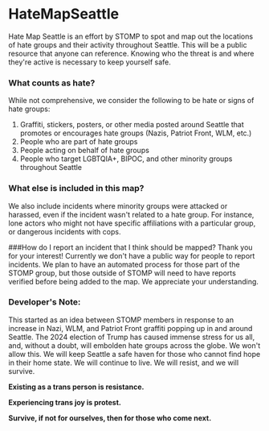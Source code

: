 # HateMapSeattle
Hate Map Seattle is an effort by STOMP to spot and map out the locations of hate groups and their activity throughout Seattle. This will be a public resource that anyone can reference. Knowing who the threat is and where they're active is necessary to keep yourself safe.

### What counts as hate?
While not comprehensive, we consider the following to be hate or signs of hate groups:
1. Graffiti, stickers, posters, or other media posted around Seattle that promotes or encourages hate groups (Nazis, Patriot Front, WLM, etc.)
2. People who are part of hate groups
3. People acting on behalf of hate groups
4. People who target LGBTQIA+, BIPOC, and other minority groups throughout Seattle

### What else is included in this map?
We also include incidents where minority groups were attacked or harassed, even if the incident wasn't related to a hate group. For instance, lone actors who might not have specific affiliations with a particular group, or dangerous incidents with cops.

###How do I report an incident that I think should be mapped?
Thank you for your interest! Currently we don't have a public way for people to report incidents. We plan to have an automated process for those part of the STOMP group, but those outside of STOMP will need to have reports verified before being added to the map. We appreciate your understanding.

### Developer's Note:
This started as an idea between STOMP members in response to an increase in Nazi, WLM, and Patriot Front graffiti popping up in and around Seattle. The 2024 election of Trump has caused immense stress for us all, and, without a doubt, will embolden hate groups across the globe. We won't allow this. We will keep Seattle a safe haven for those who cannot find hope in their home state. We will continue to live. We will resist, and we will survive.

**Existing as a trans person is resistance.**

**Experiencing trans joy is protest.**

**Survive, if not for ourselves, then for those who come next.**
